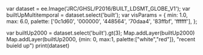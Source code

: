 var dataset = ee.Image('JRC/GHSL/P2016/BUILT_LDSMT_GLOBE_V1');
var builtUpMultitemporal = dataset.select('built');
var visParams = {
  min: 1.0,
  max: 6.0,
  palette: ['0c1d60', '000000', '448564', '70daa4', '83ffbf', 'ffffff'],
};


var builtUp2000 = dataset.select('built').gt(3);
Map.addLayer(builtUp2000)
Map.addLayer(builtUp2000, {min: 0, max:1, palette:["white","red"]}, "recent buield up")
print(dataset)
